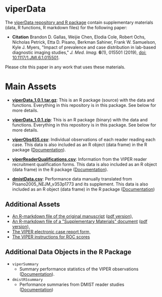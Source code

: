 # viperData
The [viperData repository and R package](https://github.com/DIDSR/viperData) contain supplementary materials (data, R functions, R markdown files) for the following paper:
* **Citation** Brandon D. Gallas, Weijie Chen, Elodia Cole, Robert Ochs, Nicholas Petrick, Etta D. Pisano, Berkman Sahiner, Frank W. Samuelson, Kyle J. Myers, "Impact of prevalence and case distribution in lab-based diagnostic imaging studies," _J. Med. Imag._ **6**(1), 015501 (2019), [doi: 10.1117/1.JMI.6.1.015501](http://dx.doi.org/10.1117/1.JMI.6.1.015501).

Please cite this paper in any work that uses these materials.

# Main Assets

* __[viperData_1.0.1.tar.gz](https://github.com/DIDSR/viperData/releases/download/v1.0.1/viperData_1.0.1.tar.gz)__: This is an R package (source) with the data and functions. Everything in this repository is in this package. See below for more details.

* __[viperData_1.0.1.zip](https://github.com/DIDSR/viperData/releases/download/v1.0.1/viperData_1.0.1.zip)__: This is an R package (binary) with the data and functions. Everything in this repository is in this package. See below for more details.

* __[viperObs455.csv](https://github.com/DIDSR/viperData/releases/download/v1.0.1/viperObs455.csv)__: Individual observations of each reader reading each case. This data is also included as an R object (data frame) in the R package ([Documentation](https://didsr.github.io/viperData/man/viperObservations.html)).

* __[viperReaderQualifications.csv](https://github.com/DIDSR/viperData/releases/download/v1.0.1/viperReaderQualifications.csv)__: Information from the VIPER reader recruitment qualification forms. This data is also included as an R object (data frame) in the R package ([Documentation](https://didsr.github.io/viperData/man/viperReaderQualifications.html)).

* __[dmistData.csv](https://github.com/DIDSR/viperData/releases/download/v1.0.1/dmistData.csv)__: Performance data manually translated from Pisano2005_NEJM_v353p1773 and its supplement. This data is also included as an R object (data frame) in the R package ([Documentation](https://didsr.github.io/viperData/man/dmistData.html))

## Additional Assets

* [An R-markdown file of the original manuscript](https://github.com/DIDSR/viperData/raw/master/inst/docs/viperPaper/VIPERpaper-JMI.Rmd) ([pdf version](https://didsr.github.io/viperData/inst/docs/viperPaper/VIPERpaper-JMI.pdf)),
* [An R-markdown file of a "Supplementary Materials" document](https://github.com/DIDSR/viperData/raw/master/inst/docs/viperSupplementaryMaterials/viperSupplementaryMaterials.Rmd) ([pdf version](https://didsr.github.io/viperData/inst/docs/viperSupplementaryMaterials/viperSupplementaryMaterials.pdf)),
* [The VIPER electronic case report form,](https://didsr.github.io/viperData/inst/docs/viperSupplementaryMaterials/viperECRF-4.pdf)
* [The VIPER instructions for ROC scores](https://didsr.github.io/viperData/inst/docs/viperSupplementaryMaterials/viperInstructions-scoring-v2.pdf)

## Additional Data Objects in the R Package

* `viperSummary`
  * Summary performance statistics of the VIPER observations ([Documentation](https://didsr.github.io/viperData/man/viperSummary.html)).
* `dmistRSsummary`
  * Performance summaries from DMIST reader studies ([Documentation](https://didsr.github.io/viperData/man/dmistRSsummary.html))
